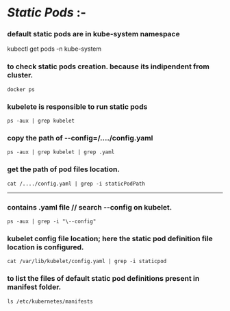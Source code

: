 # *Static Pods* :-

### default static pods are in kube-system namespace
kubectl get pods -n kube-system

### to check static pods creation. because its indipendent from cluster.
```
docker ps		
```

### kubelete is responsible to run static pods
```
ps -aux | grep kubelet		
```

### copy the path of --config=/..../config.yaml
```
ps -aux | grep kubelet | grep .yaml		
```

### get the path of pod files location.
```
cat /..../config.yaml | grep -i staticPodPath		
```

---
### contains .yaml file // search --config on kubelet.
```
ps -aux | grep -i "\--config"		
```

### kubelet config file location; here the static pod definition file location is configured.
```
cat /var/lib/kubelet/config.yaml | grep -i staticpod		
```

### to list the files of default static pod definitions present in manifest folder.
```
ls /etc/kubernetes/manifests		
```
